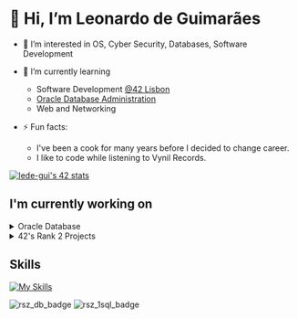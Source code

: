 # 👋 Hi, I’m Leonardo de Guimarães
- 👀 I’m interested in OS, Cyber Security, Databases, Software Development
- 🌱 I’m currently learning
  - Software Development [@42 Lisbon](https://www.42lisboa.com/)
  - [Oracle Database Administration ](https://education.oracle.com/oracle-database-administration-i/pexam_1Z0-082)
  - Web and Networking

- ⚡ Fun facts:
  - I've been a cook for many years before I decided to change career.
  - I like to code while listening to Vynil Records.

[![lede-gui's 42 stats](https://badge.mediaplus.ma/binary/lede-gui?1337Badge=off&UM6P=off)](https://github.com/oakoudad/badge42)

## I'm currently working on
<details>
  <summary>Oracle Database</summary>
   <ul>
    <li>Administration</li>
    <li>Autonomous Database Cloud</li>
  </ul>
</details>

<details>
  <summary>42's Rank 2 Projects</summary>
    <a href="https://github.com/guimaleo/pipex">Pipex</a></details>


## Skills

[![My Skills](https://skillicons.dev/icons?i=c,bash,md,linux,git,github,vim,neovim,mysql,notion)](https://skillicons.dev)




<!---
guimaleo/guimaleo is a ✨ special ✨ repository because its `README.md` (this file) appears on your GitHub profile.
You can click the Preview link to take a look at your changes.
--->

![rsz_db_badge](https://github.com/guimaleo/guimaleo/assets/128752196/0cf3b6d7-26b2-4171-838b-7ca8dea0b215)
![rsz_1sql_badge](https://github.com/guimaleo/guimaleo/assets/128752196/69a3bbd9-d589-4390-82ba-1209c8faed39)
